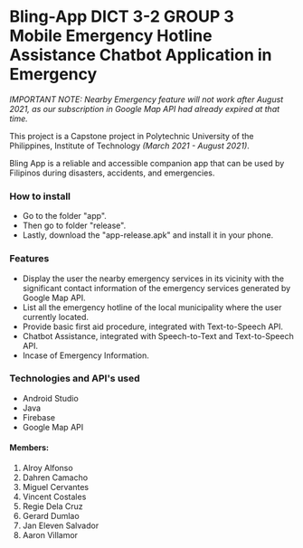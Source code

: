 # Bling-App DICT 3-2 GROUP 3<br/>Mobile Emergency Hotline Assistance Chatbot Application in Emergency 

_IMPORTANT NOTE: Nearby Emergency feature will not work after August 2021, as our subscription in Google Map API had already expired at that time._

This project is a Capstone project in Polytechnic University of the Philippines, Institute of Technology *(March 2021 - August 2021)*.

Bling App is a reliable and accessible companion app that can be used by Filipinos during disasters, accidents, and emergencies.

### How to install
- Go to the folder "app".
- Then go to folder "release".
- Lastly, download the "app-release.apk" and install it in your phone.

### Features
- Display the user the nearby emergency services in its vicinity with the significant contact information of the emergency services generated by Google Map API.
- List all the emergency hotline of the local municipality where the user currently located.
- Provide basic first aid procedure, integrated with Text-to-Speech API.
- Chatbot Assistance, integrated with Speech-to-Text and Text-to-Speech API.
- Incase of Emergency Information.

### Technologies and API's used
- Android Studio
- Java
- Firebase
- Google Map API

#### Members:
1. Alroy Alfonso
2. Dahren Camacho
3. Miguel Cervantes
4. Vincent Costales
5. Regie Dela Cruz
6. Gerard Dumlao
7. Jan Eleven Salvador
8. Aaron Villamor
